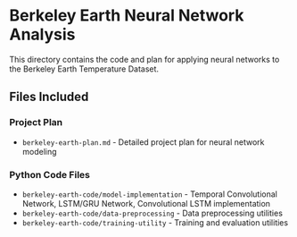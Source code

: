 # Berkeley Earth Neural Network Analysis

This directory contains the code and plan for applying neural networks to the Berkeley Earth Temperature Dataset.

## Files Included

### Project Plan
- `berkeley-earth-plan.md` - Detailed project plan for neural network modeling

### Python Code Files
- `berkeley-earth-code/model-implementation` - Temporal Convolutional Network, LSTM/GRU Network, Convolutional LSTM implementation
- `berkeley-earth-code/data-preprocessing` - Data preprocessing utilities
- `berkeley-earth-code/training-utility` - Training and evaluation utilities


